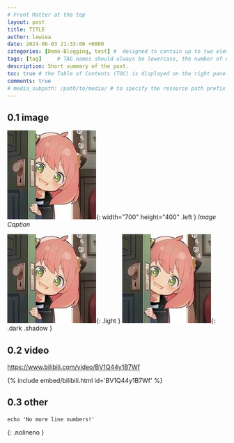 ```yaml
--- 
# Front Matter at the top
layout: post
title: TITLE
author: lewiea
date: 2024-06-03 21:33:00 +0800
categories: [Demo-Blogging, test] #  designed to contain up to two elements,
tags: [tag]     # TAG names should always be lowercase, the number of elements in tags can be zero to infinity
description: Short summary of the post.
toc: true # the Table of Contents (TOC) is displayed on the right panel of the post. If you want to turn off TOC for a specific post, add the following to the post’s Front Matter or _config.yml and set the value of variable toc to false to turn it off globally,
comments: true
# media_subpath: /path/to/media/ # to specify the resource path prefix for the current post/page range,
---
```


## 0.1 image
![Desktop View](/assets/img/sample/images.jpg){: width="700" height="400" .left }
_Image Caption_

![Light mode only](/assets/img/sample/images.jpg){: .light }
![Dark mode only](/assets/img/sample/images.jpg){: .dark .shadow }

## 0.2 video
https://www.bilibili.com/video/BV1Q44y1B7Wf

{% include embed/bilibili.html id='BV1Q44y1B7Wf' %}

## 0.3 other
```shell
echo 'No more line numbers!'
```
{: .nolineno }

